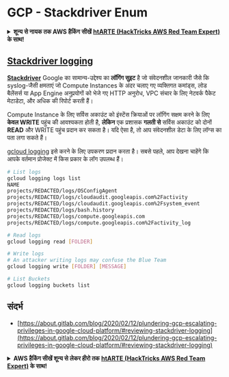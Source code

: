 # GCP - Stackdriver Enum

<details>

<summary><strong>शून्य से नायक तक AWS हैकिंग सीखें</strong> <a href="https://training.hacktricks.xyz/courses/arte"><strong>htARTE (HackTricks AWS Red Team Expert)</strong></a><strong> के साथ!</strong></summary>

HackTricks का समर्थन करने के अन्य तरीके:

* यदि आप चाहते हैं कि आपकी **कंपनी का विज्ञापन HackTricks में दिखाई दे** या **HackTricks को PDF में डाउनलोड करें**, तो [**सब्सक्रिप्शन प्लान्स**](https://github.com/sponsors/carlospolop) देखें!
* [**आधिकारिक PEASS & HackTricks स्वैग**](https://peass.creator-spring.com) प्राप्त करें
* [**The PEASS Family**](https://opensea.io/collection/the-peass-family) की खोज करें, हमारे विशेष [**NFTs**](https://opensea.io/collection/the-peass-family) का संग्रह
* 💬 [**Discord समूह**](https://discord.gg/hRep4RUj7f) में **शामिल हों** या [**telegram समूह**](https://t.me/peass) या **Twitter** पर 🐦 [**@carlospolopm**](https://twitter.com/carlospolopm) को **फॉलो करें**.
* [**HackTricks**](https://github.com/carlospolop/hacktricks) और [**HackTricks Cloud**](https://github.com/carlospolop/hacktricks-cloud) github repos में PRs सबमिट करके अपनी हैकिंग ट्रिक्स साझा करें.

</details>

## [Stackdriver logging](https://cloud.google.com/sdk/gcloud/reference/logging/)

****[**Stackdriver**](https://cloud.google.com/stackdriver/)**** Google का सामान्य-उद्देश्य का **लॉगिंग सुइट** है जो संवेदनशील जानकारी जैसे कि syslog-जैसी क्षमताएं जो Compute Instances के अंदर चलाए गए व्यक्तिगत कमांड्स, लोड बैलेंसर्स या App Engine अनुप्रयोगों को भेजे गए HTTP अनुरोध, VPC संचार के लिए नेटवर्क पैकेट मेटाडेटा, और अधिक की रिपोर्ट करती हैं।

Compute Instance के लिए सर्विस अकाउंट को इंस्टेंस क्रियाओं पर लॉगिंग सक्षम करने के लिए **केवल WRITE** पहुंच की आवश्यकता होती है, **लेकिन** एक प्रशासक **गलती से** सर्विस अकाउंट को दोनों **READ** और WRITE पहुंच प्रदान कर सकता है। यदि ऐसा है, तो आप संवेदनशील डेटा के लिए लॉग्स का पता लगा सकते हैं।

[gcloud logging](https://cloud.google.com/sdk/gcloud/reference/logging/) इसे करने के लिए उपकरण प्रदान करता है। सबसे पहले, आप देखना चाहेंगे कि आपके वर्तमान प्रोजेक्ट में किस प्रकार के लॉग उपलब्ध हैं।
```bash
# List logs
gcloud logging logs list
NAME
projects/REDACTED/logs/OSConfigAgent
projects/REDACTED/logs/cloudaudit.googleapis.com%2Factivity
projects/REDACTED/logs/cloudaudit.googleapis.com%2Fsystem_event
projects/REDACTED/logs/bash.history
projects/REDACTED/logs/compute.googleapis.com
projects/REDACTED/logs/compute.googleapis.com%2Factivity_log

# Read logs
gcloud logging read [FOLDER]

# Write logs
# An attacker writing logs may confuse the Blue Team
gcloud logging write [FOLDER] [MESSAGE]

# List Buckets
gcloud logging buckets list
```
## संदर्भ

* [https://about.gitlab.com/blog/2020/02/12/plundering-gcp-escalating-privileges-in-google-cloud-platform/#reviewing-stackdriver-logging](https://about.gitlab.com/blog/2020/02/12/plundering-gcp-escalating-privileges-in-google-cloud-platform/#reviewing-stackdriver-logging)

<details>

<summary><strong>AWS हैकिंग सीखें शून्य से लेकर हीरो तक</strong> <a href="https://training.hacktricks.xyz/courses/arte"><strong>htARTE (HackTricks AWS Red Team Expert)</strong></a><strong> के साथ!</strong></summary>

HackTricks का समर्थन करने के अन्य तरीके:

* यदि आप चाहते हैं कि आपकी **कंपनी का विज्ञापन HackTricks में दिखाई दे** या **HackTricks को PDF में डाउनलोड करें**, तो [**सदस्यता योजनाएँ**](https://github.com/sponsors/carlospolop) देखें!
* [**आधिकारिक PEASS & HackTricks स्वैग**](https://peass.creator-spring.com) प्राप्त करें
* [**The PEASS Family**](https://opensea.io/collection/the-peass-family) की खोज करें, हमारा विशेष [**NFTs**](https://opensea.io/collection/the-peass-family) संग्रह
* 💬 [**Discord समूह**](https://discord.gg/hRep4RUj7f) में **शामिल हों** या [**telegram समूह**](https://t.me/peass) में या **Twitter** पर मुझे 🐦 [**@carlospolopm**](https://twitter.com/carlospolopm) **का अनुसरण करें**.
* **HackTricks** के [**github repos**](https://github.com/carlospolop/hacktricks) और [**HackTricks Cloud**](https://github.com/carlospolop/hacktricks-cloud) में PRs सबमिट करके अपनी हैकिंग ट्रिक्स साझा करें.

</details>
